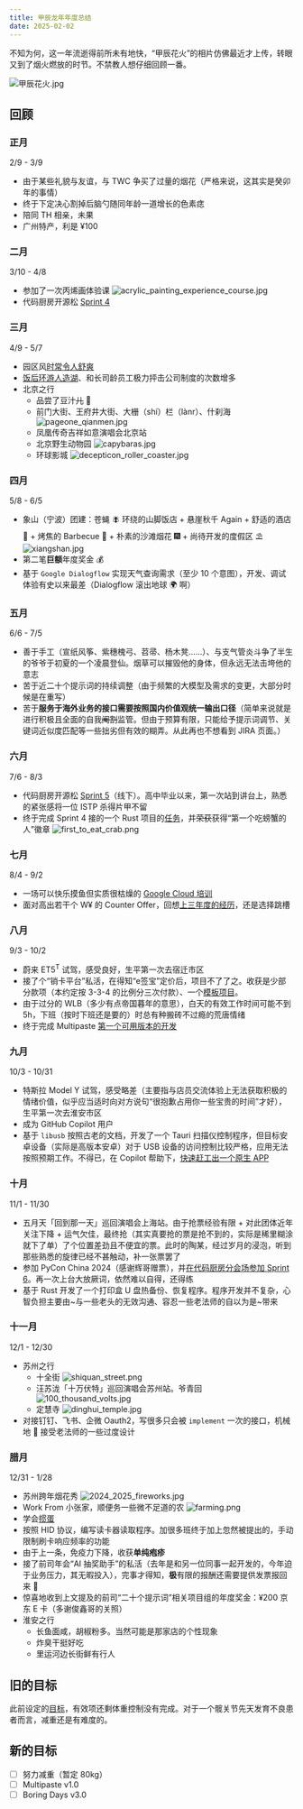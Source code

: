 ```yaml
---
title: 甲辰龙年年度总结
date: 2025-02-02
---
```


不知为何，这一年流逝得前所未有地快，“甲辰花火”的相片仿佛最近才上传，转眼又到了烟火燃放的时节。不禁教人想仔细回顾一番。

![甲辰花火.jpg](https://fine-weather-gallery.tkzt.cn/1651708223546_.pic.jpg)

## 回顾

### 正月

2/9 - 3/9

- 由于某些礼貌与友谊，与 TWC 争买了过量的烟花（严格来说，这其实是癸卯年的事情）
- 终于下定决心割掉后脑勺随同年龄一道增长的色素痣
- 陪同 TH 相亲，未果
- 广州特产，利是 ¥100

### 二月

3/10 - 4/8

- 参加了一次丙烯画体验课
![acrylic_painting_experience_course.jpg](/acrylic_painting_experience_course.jpg)
- 代码厨房开源松 [Sprint 4](https://codekitchen.community/t/topic/1279/3)

### 三月

4/9 - 5/7

- 园区风[时常令人舒爽](https://www.douyin.com/video/7359609752231382313)
- [饭后环游人造湖](https://www.douyin.com/video/7364284761432427788)、和长司龄员工极力抨击公司制度的次数增多
- 北京之行
  - 品尝了豆汁~~儿~~ 🤢
  - 前门大街、王府井大街、大栅（shí）栏（lànr）、什刹海
  ![pageone_qianmen.jpg](/pageone_qianmen.jpg)
  - 凤凰传奇吉祥如意演唱会北京站
  - 北京野生动物园
  ![capybaras.jpg](/capybaras.jpg)
  - 环球影城
  ![decepticon_roller_coaster.jpg](/decepticon_roller_coaster.jpg)

### 四月

5/8 - 6/5

- 象山（宁波）团建：苍蝇 🪰 环绕的山脚饭店 + 悬崖秋千 Again + 舒适的酒店 🏨 + 烤焦的 Barbecue 🍖 + 朴素的沙滩烟花 🎆 + 尚待开发的度假区 ⛱️
  ![xiangshan.jpg](/xiangshan.jpg)
- 第二笔**巨额**年度奖金 💰
- 基于 `Google Dialogflow` 实现天气查询需求（至少 10 个意图），开发、调试体验有史以来最差（Dialogflow 滚出地球 🌍 啊）

### 五月

6/6 - 7/5

- 善于手工（宣纸风筝、紫穗槐弓、苕帚、杨木凳……）、与支气管炎斗争了半生的爷爷于初夏的一个凌晨登仙。烟草可以摧毁他的身体，但永远无法击垮他的意志
- 苦于近二十个提示词的持续调整（由于频繁的大模型及需求的变更，大部分时候是在重写）
- 苦于**服务于海外业务的接口需要按照国内价值观统一输出口径**（简单来说就是进行积极且全面的自我~~阉割~~监管。但由于预算有限，只能给予提示词调节、关键词近似度匹配等一些拙劣但有效的糊弄。从此再也不想看到 JIRA 页面。）

### 六月

7/6 - 8/3

- 代码厨房开源松 [Sprint 5](https://codekitchen.community/t/topic/1374)（线下）。高中毕业以来，第一次站到讲台上，熟悉的紧张感将一位 ISTP 杀得片甲不留
- 终于完成 Sprint 4 接的一个 Rust 项目的[任务](https://codekitchen.community/t/topic/1286)，并~~荣获~~获得“第一个吃螃蟹的人”徽章
  ![first_to_eat_crab.png](/first_to_eat_crab.png)

### 七月

8/4 - 9/2

- 一场可以快乐摸鱼但实质很枯燥的 [Google Cloud 培训](https://teamwork.getech.cn/static/ser/index.html?serId=305&idx=0&materialId=34818#/)
- 面对高出若干个 W¥ 的 Counter Offer，回想[上三年度的经历](https://tkzt.cn/blogs/240912_recent_developments)，还是选择跳槽

### 八月

9/3 - 10/2

- 蔚来 ET5<sup>T</sup> 试驾，感受良好，生平第一次去宿迁市区
- 接了个“销卡平台”私活，在得知“e签宝”定价后，项目不了了之。收获是少部分款项（本约定按 3-3-4 的比例分三次付款）、一个[模板项目](https://github.com/tkzt/fasm)。
- 由于过分的 WLB（多少有点帝国暮年的意思），白天的有效工作时间可能不到 5h，下班（按时下班还是要的）时总有种搬砖不过瘾的荒唐情绪
- 终于完成 Multipaste [第一个可用版本的开发](https://tkzt.cn/blogs/240913_multipaste)

### 九月

10/3 - 10/31

- 特斯拉 Model Y 试驾，感受略差（主要指与店员交流体验上无法获取积极的情绪价值，似乎应当适时向对方说句“很抱歉占用你一些宝贵的时间”才好），生平第一次去淮安市区
- 成为 GitHub Copilot 用户
- 基于 `libusb` 按照古老的文档，开发了一个 Tauri 扫描仪控制程序，但目标安卓设备（实际是高版本安卓）对于 USB 设备的访问控制比较严格，应用无法按照预期工作。不得已，在 Copilot 帮助下，[快速赶工出一个原生 APP](https://tkzt.cn/moments/241024_develop_with_copilot)

### 十月

11/1 - 11/30

- 五月天「回到那一天」巡回演唱会上海站。由于抢票经验有限 + 对此团体近年关注下降 + 运气欠佳，最终抢（其实真要抢的票是抢不到的，实际是稀里糊涂就下了单）了个位置差劲且不便宜的票。此时的陶某，经过岁月的浸泡，听到那些熟悉的旋律已经不甚触动，补一张票罢了
- 参加 PyCon China 2024（感谢辉哥赠票），并[在代码厨房分会场参加 Sprint 6](https://codekitchen.community/t/topic/1352)。再一次上台大放厥词，依然难以自得，还得练
- 基于 Rust 开发了一个打印盒 U 盘热备份、恢复程序。程序开发并不复杂，心智负担主要由~与一些老头的无效沟通、容忍一些老法师的自以为是~带来

### 十一月

12/1 - 12/30

- 苏州之行
  - 十全街
  ![shiquan_street.png](/shiquan_street.png)
  - 汪苏泷「十万伏特」巡回演唱会苏州站。爷青回
  ![100_thousand_volts.jpg](/100_thousand_volts.jpg)
  - 定慧寺
  ![dinghui_temple.jpg](/dinghui_temple.jpg)
- 对接钉钉、飞书、企微 Oauth2，写很多只会被 `implement` 一次的接口，机械地 🤷 接受老法师的一些过度设计

### 腊月

12/31 - 1/28

- 苏州跨年烟花秀
  ![2024_2025_fireworks.jpg](/2024_2025_fireworks.jpg)
- Work From 小张家，顺便务一些微不足道的农
  ![farming.png](/farming.png)
- 学会[掼蛋](/moments/250111_guandan)
- 按照 HID 协议，编写读卡器读取程序。加很多班终于加上忽然被提出的，手动限制刷卡响应频率的功能
- 由于上一条，免疫力下降，收获**单纯疱疹**
- 接了前司年会“AI 抽奖助手”的私活（去年是和另一位同事一起开发的，今年迫于业务压力，其无暇投入），完事才得知，**极**有限的报酬还需要提供发票报回来 🖕
- 惊喜地收到上文提及的前司“二十个提示词”相关项目组的年度奖金：¥200 京东 E 卡（多谢俊鑫哥的关照）
- 淮安之行
  - 长鱼面咸，胡椒粉多。当然可能是那家店的个性现象
  - 炸臭干挺好吃
  - 里运河边长街鲜有行人

## 旧的目标

此前设定的[目标](/blogs/240912_recent_developments)，有效项还剩体重控制没有完成。对于一个髋关节先天发育不良患者而言，减重还是有难度的。


## 新的目标

- [ ] 努力减重（暂定 80kg）
- [ ] Multipaste v1.0
- [ ] Boring Days v3.0
